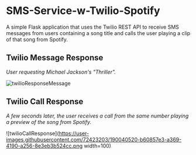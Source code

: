 # SMS-Service-w-Twilio-Spotify
A simple Flask application that uses the Twilio REST API to receive SMS messages from users containing a song title and calls the user playing a clip of that song from Spotify.

## Twilio Message Response
<i>User requesting Michael Jackson's "Thriller".</i>

![twilioResponseMessage](https://user-images.githubusercontent.com/72423203/190040265-d4159f6b-771c-424b-9f4c-c27d2653d9d2.png)

## Twilio Call Response
<i>A few seconds later, the user receives a call from the same number playing a preview of the song from Spotify.</i>

![twilioCallResponse](https://user-images.githubusercontent.com/72423203/190040520-b60857e3-a369-4190-a256-8e3eb3b524cc.png width=100)
